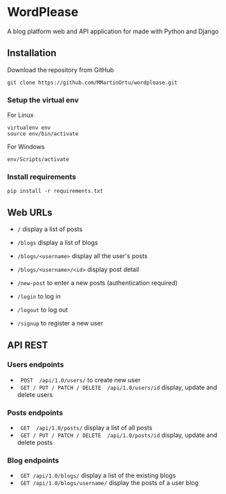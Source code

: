 # WordPlease

A blog platform web and API application for made with Python and Django 

## Installation

Download the repository from GitHub

```
git clone https://github.com/MMartinOrtu/wordplease.git
``````

### Setup the virtual env

For Linux
```
virtualenv env
source env/bin/activate
```
For Windows
```
env/Scripts/activate
```

### Install  requirements
```
pip install -r requirements.txt
```
## Web URLs

+ `/` display a list of posts
+ `/blogs` display a list of blogs
+ `/blogs/<username>` display all the user's posts
+ `/blogs/<username>/<id>` display  post detail
+ `/new-post` to enter a new posts (authentication required)

+ `/login` to log in
+ `/logout` to log out
+ `/signup` to register a new user


## API REST 

### Users endpoints
+ ` POST  /api/1.0/users/` to create new user
+ ` GET / PUT / PATCH / DELETE  /api/1.0/users/id` display, update and delete users 

### Posts endpoints
+ ` GET  /api/1.0/posts/` display a list of all posts
+ ` GET / PUT / PATCH / DELETE  /api/1.0/posts/id` display, update and delete posts

### Blog endpoints

+ ` GET /api/1.0/blogs/` display a list of the existing blogs
+ ` GET /api/1.0/blogs/username/` display the posts of a user blog

